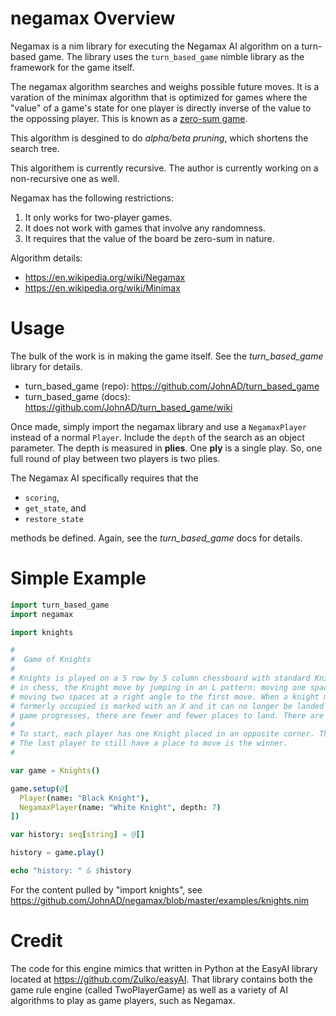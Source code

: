 # negamax Overview

Negamax is a nim library for executing the Negamax AI algorithm on a turn-based game. The library uses the `turn_based_game` nimble library as the framework for the game itself.

The negamax algorithm searches and weighs possible future moves. It is a varation of the minimax algorithm that is optimized for games where the "value" of a game's state for one player is directly inverse of the value to the oppossing player. This is known as a [zero-sum game](https://en.wikipedia.org/wiki/Zero-sum_game).

This algorithm is desgined to do _alpha/beta pruning_, which shortens the search tree.

This algorithem is currently recursive. The author is currently working on a non-recursive one as well.

Negamax has the following restrictions:

1. It only works for two-player games.
2. It does not work with games that involve any randomness.
3. It requires that the value of the board be zero-sum in nature.

Algorithm details:

* https://en.wikipedia.org/wiki/Negamax
* https://en.wikipedia.org/wiki/Minimax

# Usage

The bulk of the work is in making the game itself. See the _turn_based_game_ library for details.

* turn_based_game (repo): <https://github.com/JohnAD/turn_based_game>
* turn_based_game (docs): <https://github.com/JohnAD/turn_based_game/wiki>

Once made, simply import the negamax library and use a `NegamaxPlayer` instead of a normal `Player`. Include the `depth` of the search as an object parameter. The depth is measured in **plies**. One **ply** is a single play. So, one full round of play between two players is two plies.

The Negamax AI specifically requires that the

* `scoring`,
* `get_state`, and
* `restore_state`

methods be defined. Again, see the _turn_based_game_ docs for details.

# Simple Example

```nim
import turn_based_game
import negamax

import knights

#
#  Game of Knights
#
# Knights is played on a 5 row by 5 column chessboard with standard Knight pieces. Just like
# in chess, the Knight move by jumping in an L pattern: moving one space in any direction followed by
# moving two spaces at a right angle to the first move. When a knight makes a jump, the place that it
# formerly occupied is marked with an X and it can no longer be landed on by either player. As the
# game progresses, there are fewer and fewer places to land. There are no captures in this game.
#
# To start, each player has one Knight placed in an opposite corner. The players then take turns jumping.
# The last player to still have a place to move is the winner.
#

var game = Knights()

game.setup(@[
  Player(name: "Black Knight"),
  NegamaxPlayer(name: "White Knight", depth: 7)
])

var history: seq[string] = @[]

history = game.play()

echo "history: " & $history
```

For the content pulled by "import knights", see https://github.com/JohnAD/negamax/blob/master/examples/knights.nim

# Credit

The code for this engine mimics that written in Python at the EasyAI library located at <https://github.com/Zulko/easyAI>. That library contains both the game rule engine (called TwoPlayerGame) as well as a variety of AI algorithms to play as game players, such as Negamax.
